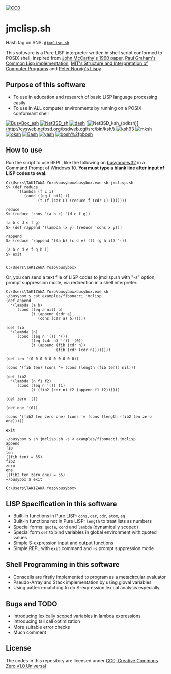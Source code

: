 [![CC0](http://i.creativecommons.org/p/zero/1.0/88x31.png "CC0")](http://creativecommons.org/publicdomain/zero/1.0/)

# jmclisp.sh

Hash tag on SNS: [`#jmclisp_sh`](https://twitter.com/hashtag/jmclisp_sh)

This software is a Pure LISP interpreter written in shell script conformed to POSIX shell,
inspired from
[John McCarthy's 1960 paper](http://www-formal.stanford.edu/jmc/recursive/recursive.html),
[Paul Graham's Common Lisp implementation](http://paulgraham.com/lispcode.html),
[MIT's Structure and Interpretation of Computer Programs](https://mitpress.mit.edu/sites/default/files/sicp/index.html)
and [Peter Norvig's Lispy](https://norvig.com/lispy.html)

## Purpose of this software

* To use in education and research of basic LISP language processing easily
* To use in ALL computer environments by running on a POSIX-conformant shell

[![BusyBox_ash](https://img.shields.io/badge/BusyBox_ash-1.33.0-brightgreen)](https://www.busybox.net/)
[![NetBSD_sh](https://img.shields.io/badge/NetBSD_sh-20181212-brightgreen)](http://cvsweb.netbsd.org/bsdweb.cgi/src/bin/sh/)
[![dash](https://img.shields.io/badge/dash-0.5.10.2-brightgreen)](http://gondor.apana.org.au/~herbert/dash/)
[![NetBSD_ksh_(pdksh)](https://img.shields.io/badge/NetBSD_ksh_(pdksh)-v5.2.14_(not_supported)-red)](http://cvsweb.netbsd.org/bsdweb.cgi/src/bin/ksh/)
[![ksh93](https://img.shields.io/badge/ksh93-93u+-brightgreen)](http://kornshell.org/)
[![mksh](https://img.shields.io/badge/mksh-R59b-brightgreen)](http://www.mirbsd.org/mksh.htm)
[![oksh](https://img.shields.io/badge/oksh-6.7-brightgreen)](https://github.com/ibara/oksh)
[![Bash](https://img.shields.io/badge/Bash-5.0.3-brightgreen)](https://www.gnu.org/software/bash/)
[![yash](https://img.shields.io/badge/yash-2.48-brightgreen)](https://yash.osdn.jp/index.html.en)
[![bosh%2fpbosh](https://img.shields.io/badge/bosh%2fpbosh-2020%2f04%2f27-brightgreen)](http://schilytools.sourceforge.net/bosh.html)

## How to use

Run the script to use REPL, like the following on [busybox-w32](https://frippery.org/busybox/) in a Command Prompt of Windows 10.
**You must type a blank line after input of LISP codes to eval**.

```
C:\Users\TAKIZAWA Yozo\busybox>busybox.exe sh jmclisp.sh
S> (def reduce
     '(lambda (f L i)
        (cond ((eq L nil) i)
              (t (f (car L) (reduce f (cdr L) i))))))

reduce
S> (reduce 'cons '(a b c) '(d e f g))

(a b c d e f g)
S> (def rappend '(lambda (x y) (reduce 'cons x y)))

rappend
S> (reduce 'rappend '((a b) (c d e) (f) (g h i)) '())

(a b c d e f g h i)
S> exit


C:\Users\TAKIZAWA Yozo\busybox>
```

Or, you can send a text file of LISP codes to jmclisp.sh with "-s" option,
prompt suppression mode, via redirection in a shell interpreter.

```
C:\Users\TAKIZAWA Yozo\busybox>busybox.exe sh
~/busybox $ cat examples/fibonacci.jmclisp
(def append
  '(lambda (a b)
     (cond ((eq a nil) b)
           (t (append (cdr a)
              (cons (car a) b))))))

(def fib
  '(lambda (n)
     (cond ((eq n '()) '())
           ((eq (cdr n) '()) '(0))
           (t (append (fib (cdr n))
                      (fib (cdr (cdr n))))))))

(def ten '(0 0 0 0 0 0 0 0 0 0))

(cons '(fib ten) (cons '= (cons (length (fib ten)) nil)))

(def fib2
  '(lambda (n f1 f2)
     (cond ((eq n '()) f1)
           (t (fib2 (cdr n) f2 (append f1 f2))))))

(def zero '())

(def one '(0))

(cons '(fib2 ten zero one) (cons '= (cons (length (fib2 ten zero one)))))

exit

~/busybox $ sh jmclisp.sh -s < examples/fibonacci.jmclisp
append
fib
ten
((fib ten) = 55)
fib2
zero
one
((fib2 ten zero one) = 55)
~/busybox $ exit

C:\Users\TAKIZAWA Yozo\busybox>
```

## LISP Specification in this software

* Built-in functions in Pure LISP: `cons`, `car`, `cdr`, `atom`, `eq`
* Built-in functions not in Pure LISP: `length` to treat lists as numbers
* Special forms: `quote`, `cond` and `lambda` (dynamically scoped)
* Special form `def` to bind variables in global environment with quoted values
* Simple S-expression input and output functions
* Simple REPL with `exit` command and `-s` prompt suppression mode

## Shell Programming in this software

* Conscells are firstly implemented to program as a metacircular evaluator
* Pseudo-Array and Stack implementation by using gloval variables
* Using pattern-matching to do S-expression lexical analysis especially

## Bugs and TODO

* Introducing lexically scoped variables in lambda expressions
* Introducing tail call optimization
* More suitable error checks
* Much comment

## License

The codes in this repository are licensed under [CC0, Creative Commons Zero v1.0 Universal](https://creativecommons.org/publicdomain/zero/1.0/)
